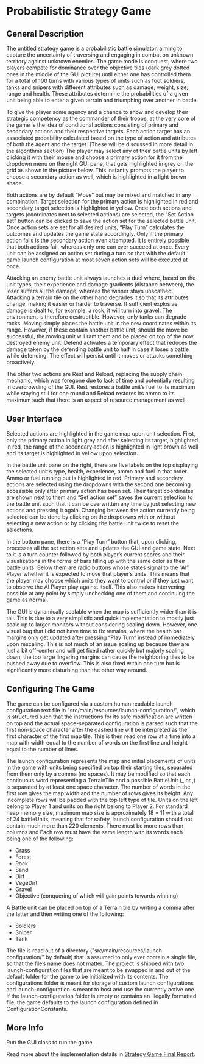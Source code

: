 # Probabilistic Strategy Game

## General Description

The untitled strategy game is a probabilistic battle simulator, aiming to capture the
uncertainty of traversing and engaging in combat on unknown territory against
unknown enemies. The game mode is conquest, where two players compete for
dominance over the objective tiles (dark grey dotted ones in the middle of the GUI
picture) until either one has controlled them for a total of 100 turns with various types
of units such as foot soldiers, tanks and snipers with different attributes such as
damage, weight, size, range and health. These attributes determine the probabilities of
a given unit being able to enter a given terrain and triumphing over another in battle.

To give the player some agency and a chance to show and develop their strategic
competency as the commander of their troops, at the very core of the game is the idea
of conditional actions consisting of primary and secondary actions and their respective
targets. Each action target has an associated probability calculated based on the type of
action and attributes of both the agent and the target. (These will be discussed in more
detail in the algorithms section) The player may select any of their battle units by left
clicking it with their mouse and choose a primary action for it from the dropdown menu
on the right GUI pane, that gets highlighted in grey on the grid as shown in the picture
below. This instantly prompts the player to choose a secondary action as well, which is
highlighted in a light brown shade.

Both actions are by default “Move” but may be mixed and matched in any combination.
Target selection for the primary action is highlighted in red and secondary target
selection is highlighted in yellow. Once both actions and targets (coordinates next to
selected actions) are selected, the “Set Action set” button can be clicked to save the
action set for the selected battle unit. Once action sets are set for all desired units, “Play
Turn” calculates the outcomes and updates the game state accordingly. Only if the
primary action fails is the secondary action even attempted. It is entirely possible that
both actions fail, whereas only one can ever succeed at once. Every unit can be assigned
an action set during a turn so that with the default game launch configuration at most
seven action sets will be executed at once. 

Attacking an enemy battle unit always launches a duel where, based on the unit types,
their experience and damage gradients (distance between), the loser suffers all the
damage, whereas the winner stays unscathed. Attacking a terrain tile on the other hand
degrades it so that its attributes change, making it easier or harder to traverse. If
sufficient explosive damage is dealt to, for example, a rock, it will turn into gravel. The
environment is therefore destructible. However, only tanks can degrade rocks.
Moving simply places the battle unit in the new coordinates within its range. However, if
these contain another battle unit, should the move be successful, the moving unit will
ram them and be placed on top of the now destroyed enemy unit.
Defend activates a temporary effect that reduces the damage taken by the defending
battle unit to half in case it loses a battle while defending. The effect will persist until it
moves or attacks something proactively.

The other two actions are Rest and Reload, replacing the supply chain mechanic, which
was foregone due to lack of time and potentially resulting in overcrowding of the GUI.
Rest restores a battle unit’s fuel to its maximum while staying still for one round and
Reload restores its ammo to its maximum such that there is an aspect of resource
management as well.

## User Interface

Selected actions are highlighted in the game map upon
unit selection. First, only the primary action in light grey and after selecting its target,
highlighted in red, the range of the secondary action is highlighted in light brown as well
and its target is highlighted in yellow upon selection.

In the battle unit pane on the right, there are five labels on the top displaying the
selected unit’s type, health, experience, ammo and fuel in that order. Ammo or fuel
running out is highlighted in red. Primary and secondary actions are selected using the
dropdowns with the second one becoming accessible only after primary action has
been set. Their target coordinates are shown next to them and “Set action set” saves the
current selection to the battle unit such that it can be overwritten any time by just
selecting new actions and pressing it again. Changing between the action currently
being selected can be done by clicking on the dropdowns with or without selecting a
new action or by clicking the battle unit twice to reset the selections.

In the bottom pane, there is a “Play Turn” button that, upon clicking, processes all the
set action sets and updates the GUI and game state. Next to it is a turn counter followed
by both player’s current scores and their visualizations in the forms of bars filling up
with the same color as their battle units. Below them are radio buttons whose states
signal to the “AI” Player whether it is expected to move that player’s units. This means
that the player may choose which units they want to control or if they just want to
observe the AI Player play against itself. This also makes intervening possible at any
point by simply unchecking one of them and continuing the game as normal.

The GUI is dynamically scalable when the map is sufficiently wider than it is tall. This is
due to a very simplistic and quick implementation to mostly just scale up to larger
monitors without considering scaling down. However, one visual bug that I did not have
time to fix remains, where the health bar margins only get updated after pressing “Play
Turn” instead of immediately upon rescaling. This is not much of an issue scaling up
because they are just a bit off-center and will get fixed rather quickly but majorly scaling
down, the too large lingering margins can cause the neighboring tiles to be pushed
away due to overflow. This is also fixed within one turn but is significantly more
disturbing than the other way around.

## Configuring The Game

The game can be configured via a custom human readable launch configuration text file in 
"src/main/resources/launch-configuration/", which is structured such that the instructions
for its safe modification are written on top and the actual space-separated configuration is
parsed such that the first non-space character after the dashed line will be interpreted as
the first character of the first map tile. This is then read one row at a time into a map 
with width equal to the number of words on the first line and height equal to the number
of lines.

The launch configuration represents the map and initial placements of units in the
game with units being specified on top their starting tiles, separated from them only by
a comma (no spaces). It may be modified so that each continuous word representing a
TerrainTile and a possible BattleUnit (_ or _,_) is separated by at least one space
character. The number of words in the first row gives the map width and the number of
rows gives its height. Any incomplete rows will be padded with the top left type of tile.
Units on the left belong to Player 1 and units on the right belong to Player 2. For
standard heap memory size, maximum map size is approximately 18 * 11 with a total of
24 battleUnits, meaning that for safety, launch configuration should not contain much
more than 220 elements. There must be more rows than columns and Each row must
have the same length with its words each being one of the following:
- Grass
- Forest
- Rock
- Sand
- Dirt
- VegeDirt
- Gravel
- Objective (conquering of which will gain points towards winning)

A Battle unit can be placed on top of a Terrain tile by writing a comma after the latter
and then writing one of the following:
- Soldiers
- Sniper
- Tank

The file is read out of a directory ("src/main/resources/launch-configuration/" by
default) that is assumed to only ever contain a single file, so that the file’s name does
not matter. The project is shipped with two launch-configuration files that are meant to
be swapped in and out of the default folder for the game to be initialized with its
contents. The configurations folder is meant for storage of custom launch
configurations and launch-configuration is meant to host and use the currently active
one. If the launch-configuration folder is empty or contains an illegally formatted file,
the game defaults to the launch configuration defined in ConfigurationConstants.

## More Info

Run the GUI class to run the game.

Read more about the implementation details in [Strategy Game Final Report](https://github.com/MiroKeimioniemi/probabilistic-strategy-game/blob/master/Strategy%20Game%20Final%20Report.pdf).
